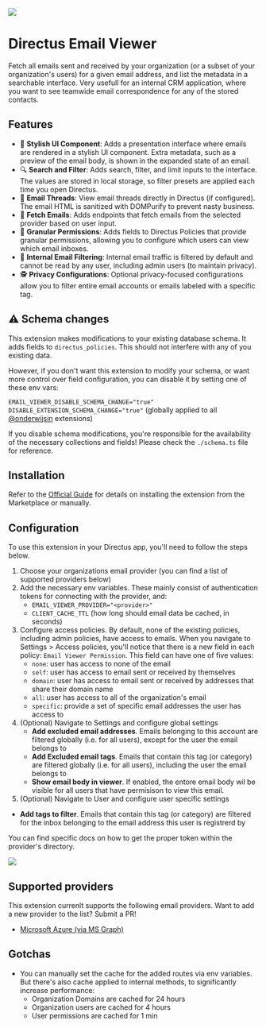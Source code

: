 ![](https://raw.githubusercontent.com/onderwijsin/directus-extensions/main/packages/directus-bundle-email-viewer/docs/Email_Viewer_Interface.gif)

# Directus Email Viewer
Fetch all emails sent and received by your organization (or a subset of your organization's users) for a given email address, and list the metadata in a searchable interface. Very usefull for an internal CRM application, where you want to see teamwide email correspondence for any of the stored contacts.

## Features
- 🎁 **Stylish UI Component**: Adds a presentation interface where emails are rendered in a stylish UI component. Extra metadata, such as a preview of the email body, is shown in the expanded state of an email.
- 🔍 **Search and Filter**: Adds search, filter, and limit inputs to the interface. The values are stored in local storage, so filter presets are applied each time you open Directus.
- 💌 **Email Threads**: View email threads directly in Directus (if configured). The email HTML is sanitized with DOMPurify to prevent nasty business.
- 📧 **Fetch Emails**: Adds endpoints that fetch emails from the selected provider based on user input.
- 🪬 **Granular Permissions**: Adds fields to Directus Policies that provide granular permissions, allowing you to configure which users can view which email inboxes.
- 👀 **Internal Email Filtering**: Internal email traffic is filtered by default and cannot be read by any user, including admin users (to maintain privacy).
- 🕵️ **Privacy Configurations**: Optional privacy-focused configurations allow you to filter entire email accounts or emails labeled with a specific tag.


## ⚠️ Schema changes
This extension makes modifications to your existing database schema. It adds fields to `directus_policies`. This should not interfere with any of you existing data.

However, if you don't want this extension to modify your schema, or want more control over field configuration, you can disable it by setting one of these env vars:

`EMAIL_VIEWER_DISABLE_SCHEMA_CHANGE="true"`   
`DISABLE_EXTENSION_SCHEMA_CHANGE="true"` (globally applied to all [@onderwijsin](https://github.com/onderwijsin/directus-extensions/tree/feat/cache-flush) extensions)   
   
If you disable schema modifications, you're responsible for the availability of the necessary collections and fields! Please check the `./schema.ts` file for reference.

## Installation
Refer to the [Official Guide](https://docs.directus.io/extensions/installing-extensions.html) for details on installing the extension from the Marketplace or manually.

## Configuration
To use this extension in your Directus app, you'll need to follow the steps below.

1. Choose your organizations email provider (you can find a list of supported providers below)
2. Add the necessary env variables. These mainly consist of authentication tokens for connecting with the provider, and:
    - `EMAIL_VIEWER_PROVIDER="<provider>"`
    - `CLIENT_CACHE_TTL` (how long should email data be cached, in seconds)
3. Configure access policies. By default, none of the existing policies, including admin policies, have access to emails. When you navigate to Settings > Access policies, you'll notice that there is a new field in each policy: `Email Viewer Permission`. This field can have one of five values: 
   - `none`: user has access to none of the email
   - `self`: user has access to email sent or received by themselves
   - `domain`: user has access to email sent or received by addresses that share their domain name
   - `all`: user has access to all of the organization's email
   - `specific`: provide a set of specific email addresses the user has access to
4. (Optional) Navigate to Settings and configure global settings
   - **Add excluded email addresses**. Emails belonging to this account are filtered globally (i.e. for all users), except for the user the email belongs to
   - **Add Excluded email tags**. Emails that contain this tag (or category) are filtered globally (i.e. for all users), including the user the email belongs to
   - **Show email body in viewer**. If enabled, the entore email body wil be visible for all users that have permisison to view this email.
5. (Optional) Navigate to User and configure user specific settings
  - **Add tags to filter**.  Emails that contain this tag (or category) are filtered for the inbox belonging to the email address this user is registrerd by


You can find specific docs on how to get the proper token within the provider's directory.

![](https://raw.githubusercontent.com/onderwijsin/directus-extensions/main/packages/directus-bundle-email-viewer/docs/Email_Viewer_Settings.gif)

## Supported providers
This extension currenlt supports the following email providers. Want to add a new provider to the list? Submit a PR!

- [Microsoft Azure (via MS Graph)](https://github.com/onderwijsin/directus-extensions/blob/main/packages/directus-bundle-email-viewer/README.md)

## Gotchas
- You can manually set the cache for the added routes via env variables. But there's also cache applied to internal methods, to significantly increase performance:
  - Organization Domains are cached for 24 hours
  - Organization users are cached for 4 hours
  - User permissions are cached for 1 min